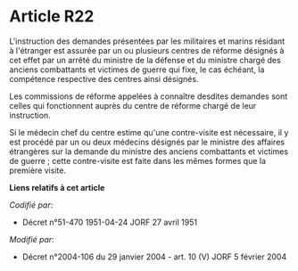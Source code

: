 # Article R22

L'instruction des demandes présentées par les militaires et marins résidant à l'étranger est assurée par un ou plusieurs
centres de réforme désignés à cet effet par un arrêté du ministre de la défense et du ministre chargé des anciens combattants
et victimes de guerre qui fixe, le cas échéant, la compétence respective des centres ainsi désignés.

Les commissions de réforme appelées à connaître desdites demandes sont celles qui fonctionnent auprès du centre de réforme
chargé de leur instruction.

Si le médecin chef du centre estime qu'une contre-visite est nécessaire, il y est procédé par un ou deux médecins désignés
par le ministre des affaires étrangères sur la demande du ministre des anciens combattants et victimes de guerre ; cette
contre-visite est faite dans les mêmes formes que la première visite.

**Liens relatifs à cet article**

_Codifié par_:

  - Décret n°51-470 1951-04-24 JORF 27 avril 1951

_Modifié par_:

  - Décret n°2004-106 du 29 janvier 2004 - art. 10 (V) JORF 5 février 2004
